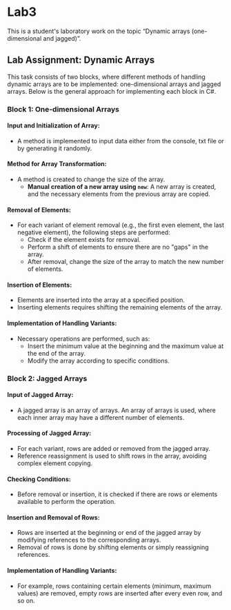 # Lab3

This is a student's laboratory work on the topic “Dynamic arrays (one-dimensional and jagged)”.

## Lab Assignment: Dynamic Arrays

This task consists of two blocks, where different methods of handling dynamic arrays are to be implemented: one-dimensional arrays and jagged arrays. Below is the general approach for implementing each block in C#.

### Block 1: One-dimensional Arrays

#### Input and Initialization of Array:
- A method is implemented to input data either from the console, txt file or by generating it randomly.

#### Method for Array Transformation:
- A method is created to change the size of the array.
  - **Manual creation of a new array using `new`**: A new array is created, and the necessary elements from the previous array are copied.

#### Removal of Elements:
- For each variant of element removal (e.g., the first even element, the last negative element), the following steps are performed:
  - Check if the element exists for removal.
  - Perform a shift of elements to ensure there are no "gaps" in the array.
  - After removal, change the size of the array to match the new number of elements.

#### Insertion of Elements:
- Elements are inserted into the array at a specified position.
- Inserting elements requires shifting the remaining elements of the array.

#### Implementation of Handling Variants:
- Necessary operations are performed, such as:
  - Insert the minimum value at the beginning and the maximum value at the end of the array.
  - Modify the array according to specific conditions.

### Block 2: Jagged Arrays

#### Input of Jagged Array:
- A jagged array is an array of arrays. An array of arrays is used, where each inner array may have a different number of elements.

#### Processing of Jagged Array:
- For each variant, rows are added or removed from the jagged array.
- Reference reassignment is used to shift rows in the array, avoiding complex element copying.

#### Checking Conditions:
- Before removal or insertion, it is checked if there are rows or elements available to perform the operation.

#### Insertion and Removal of Rows:
- Rows are inserted at the beginning or end of the jagged array by modifying references to the corresponding arrays.
- Removal of rows is done by shifting elements or simply reassigning references.

#### Implementation of Handling Variants:
- For example, rows containing certain elements (minimum, maximum values) are removed, empty rows are inserted after every even row, and so on.

